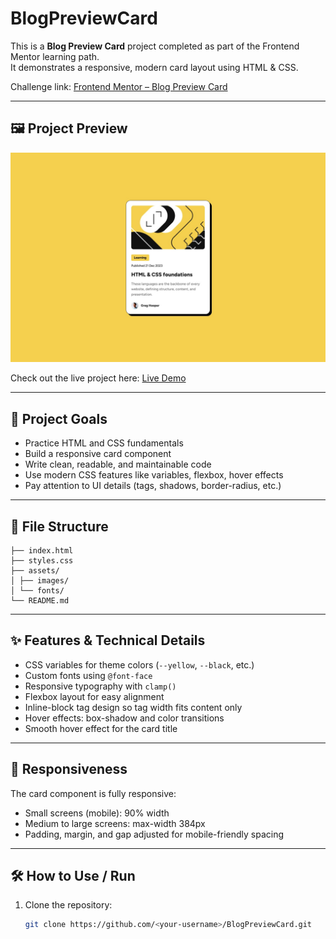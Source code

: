 # BlogPreviewCard

This is a **Blog Preview Card** project completed as part of the Frontend Mentor learning path.  
It demonstrates a responsive, modern card layout using HTML & CSS.

Challenge link: [Frontend Mentor – Blog Preview Card](https://www.frontendmentor.io/learning-paths/getting-started-on-frontend-mentor-XJhRWRREZd/steps/682478145526abd7447407ca/challenge/start)

---

## 🖼️ Project Preview

![BlogPreviewCard Screenshot](../BlogPreviewCard/assets/images/BlogPreviewCard-website.jpg)  

Check out the live project here: [Live Demo](https://blogpreviewcard-tk.netlify.app/)

---

## 🧩 Project Goals

- Practice HTML and CSS fundamentals  
- Build a responsive card component  
- Write clean, readable, and maintainable code  
- Use modern CSS features like variables, flexbox, hover effects  
- Pay attention to UI details (tags, shadows, border-radius, etc.)  

---

## 📂 File Structure
```
├── index.html
├── styles.css
├── assets/
│ ├── images/
│ └── fonts/
└── README.md
```

---

## ✨ Features & Technical Details

- CSS variables for theme colors (`--yellow`, `--black`, etc.)  
- Custom fonts using `@font-face`  
- Responsive typography with `clamp()`  
- Flexbox layout for easy alignment  
- Inline-block tag design so tag width fits content only  
- Hover effects: box-shadow and color transitions  
- Smooth hover effect for the card title  

---

## 📐 Responsiveness

The card component is fully responsive:

- Small screens (mobile): 90% width  
- Medium to large screens: max-width 384px  
- Padding, margin, and gap adjusted for mobile-friendly spacing  

---

## 🛠️ How to Use / Run

1. Clone the repository:  
   ```bash
   git clone https://github.com/<your-username>/BlogPreviewCard.git
